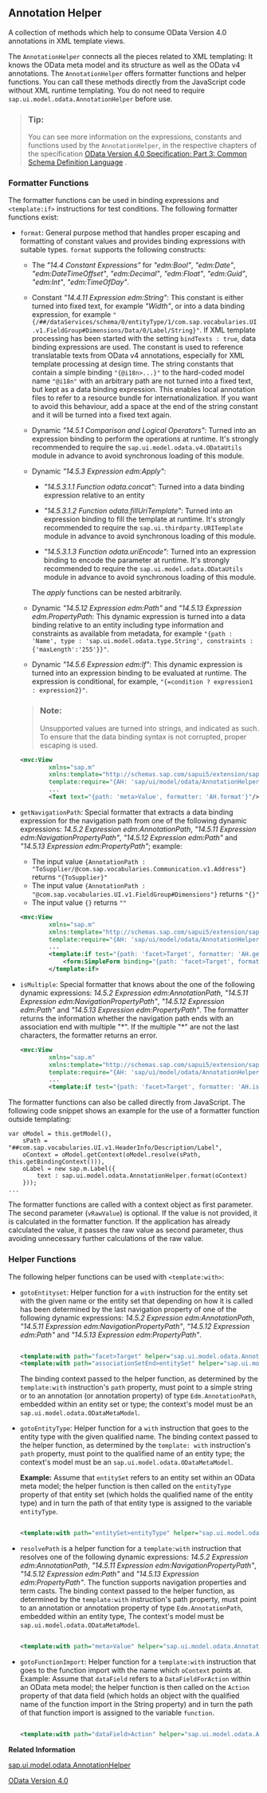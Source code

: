 <!-- loiodbec058964f545e4bb3b7e9fbaa0602d -->

## Annotation Helper

A collection of methods which help to consume OData Version 4.0 annotations in XML template views.

The `AnnotationHelper` connects all the pieces related to XML templating: It knows the OData meta model and its structure as well as the OData v4 annotations. The `AnnotationHelper` offers formatter functions and helper functions. You can call these methods directly from the JavaScript code without XML runtime templating. You do not need to require `sap.ui.model.odata.AnnotationHelper` before use.

> ### Tip:  
> You can see more information on the expressions, constants and functions used by the `AnnotationHelper`, in the respective chapters of the specification [OData Version 4.0 Specification: Part 3: Common Schema Definition Language](http://docs.oasis-open.org/odata/odata/v4.0/odata-v4.0-part3-csdl.html) .



<a name="loiodbec058964f545e4bb3b7e9fbaa0602d__section_evw_l4f_2zb"/>

### Formatter Functions

The formatter functions can be used in binding expressions and `<template:if>` instructions for test conditions. The following formatter functions exist:

-   `format`: General purpose method that handles proper escaping and formatting of constant values and provides binding expressions with suitable types. `format` supports the following constructs:

    -   The *"14.4 Constant Expressions"* for *"edm:Bool"*, *"edm:Date"*, *"edm:DateTimeOffset"*, *"edm:Decimal"*, *"edm:Float"*, *"edm:Guid"*, *"edm:Int"*, *"edm:TimeOfDay"*.

    -   Constant *"14.4.11 Expression edm:String"*: This constant is either turned into fixed text, for example *"Width"*, or into a data binding expression, for example `"{/##/dataServices/schema/0/entityType/1/com.sap.vocabularies.UI.v1.FieldGroup#Dimensions/Data/0/Label/String}"`. If XML template processing has been started with the setting `bindTexts : true`, data binding expressions are used. The constant is used to reference translatable texts from OData v4 annotations, especially for XML template processing at design time. The string constants that contain a simple binding `"{@i18n>...}"` to the hard-coded model name `"@i18n"` with an arbitrary path are not turned into a fixed text, but kept as a data binding expression. This enables local annotation files to refer to a resource bundle for internationalization. If you want to avoid this behaviour, add a space at the end of the string constant and it will be turned into a fixed text again.

    -   Dynamic *"14.5.1 Comparison and Logical Operators"*: Turned into an expression binding to perform the operations at runtime. It's strongly recommended to require the `sap.ui.model.odata.v4.ODataUtils` module in advance to avoid synchronous loading of this module.

    -   Dynamic *"14.5.3 Expression edm:Apply"*:

        -   *"14.5.3.1.1 Function odata.concat"*: Turned into a data binding expression relative to an entity

        -   *"14.5.3.1.2 Function odata.fillUriTemplate"*: Turned into an expression binding to fill the template at runtime. It's strongly recommended to require the `sap.ui.thirdparty.URITemplate` module in advance to avoid synchronous loading of this module.

        -   *"14.5.3.1.3 Function odata.uriEncode"*: Turned into an expression binding to encode the parameter at runtime. It's strongly recommended to require the `sap.ui.model.odata.ODataUtils` module in advance to avoid synchronous loading of this module.


        The *apply* functions can be nested arbitrarily.

    -   Dynamic *"14.5.12 Expression edm:Path"* and *"14.5.13 Expression edm.PropertyPath*: This dynamic expression is turned into a data binding relative to an entity including type information and constraints as available from metadata, for example `"{path : 'Name', type : 'sap.ui.model.odata.type.String', constraints : {'maxLength':'255'}}"`.

    -   Dynamic *"14.5.6 Expression edm:If"*: This dynamic expression is turned into an expression binding to be evaluated at runtime. The expression is conditional, for example, `"{=condition ? expression1 : expression2}"`.


    > ### Note:  
    > Unsupported values are turned into strings, and indicated as such. To ensure that the data binding syntax is not corrupted, proper escaping is used.

    ```xml
    <mvc:View
            xmlns="sap.m"
            xmlns:template="http://schemas.sap.com/sapui5/extension/sap.ui.core.template/1"
            template:require="{AH: 'sap/ui/model/odata/AnnotationHelper'}">
            ...
            <Text text="{path: 'meta>Value', formatter: 'AH.format'}"/>
    ```

-   `getNavigationPath`: Special formatter that extracts a data binding expression for the navigation path from one of the following dynamic expressions: *14.5.2 Expression edm:AnnotationPath*, *"14.5.11 Expression edm:NavigationPropertyPath"*, *"14.5.12 Expression edm:Path"* and *"14.5.13 Expression edm:PropertyPath"*; example:

    -   The input value `{AnnotationPath : "ToSupplier/@com.sap.vocabularies.Communication.v1.Address"}` returns `"{ToSupplier}"`
    -   The input value `{AnnotationPath : "@com.sap.vocabularies.UI.v1.FieldGroup#Dimensions"}` returns `"{}"`
    -   The input value `{}` returns `""`

    ```xml
    <mvc:View
            xmlns="sap.m"
            xmlns:template="http://schemas.sap.com/sapui5/extension/sap.ui.core.template/1"
            template:require="{AH: 'sap/ui/model/odata/AnnotationHelper'}">
            ...
            <template:if test="{path: 'facet>Target', formatter: 'AH.getNavigationPath'}">
                <form:SimpleForm binding="{path: 'facet>Target', formatter: 'AH.getNavigationPath'}" />
            </template:if>
    ```

-   `isMultiple`: Special formatter that knows about the one of the following dynamic expressions: *14.5.2 Expression edm:AnnotationPath*, *"14.5.11 Expression edm:NavigationPropertyPath"*, *"14.5.12 Expression edm:Path"* and *"14.5.13 Expression edm:PropertyPath"*. The formatter returns the information whether the navigation path ends with an association end with multiple "\*". If the multiple "\*" are not the last characters, the formatter returns an error.

    ```xml
    <mvc:View
            xmlns="sap.m"
            xmlns:template="http://schemas.sap.com/sapui5/extension/sap.ui.core.template/1"
            template:require="{AH: 'sap/ui/model/odata/AnnotationHelper'}">
            ...
            <template:if test="{path: 'facet>Target', formatter: 'AH.isMultiple'}">
    ```


The formatter functions can also be called directly from JavaScript. The following code snippet shows an example for the use of a formatter function outside templating:

```
var oModel = this.getModel(),
    sPath = "##com.sap.vocabularies.UI.v1.HeaderInfo/Description/Label",
    oContext = oModel.getContext(oModel.resolve(sPath, this.getBindingContext())),
    oLabel = new sap.m.Label({
        text : sap.ui.model.odata.AnnotationHelper.format(oContext)
    }));
...
```

The formatter functions are called with a context object as first parameter. The second parameter \(`vRawValue`\) is optional. If the value is not provided, it is calculated in the formatter function. If the application has already calculated the value, it passes the raw value as second parameter, thus avoiding unnecessary further calculations of the raw value.



<a name="loiodbec058964f545e4bb3b7e9fbaa0602d__section_fvw_l4f_2zb"/>

### Helper Functions

The following helper functions can be used with `<template:with>`:

-   `gotoEntityset`: Helper function for a `with` instruction for the entity set with the given name or the entity set that depending on how it is called has been determined by the last navigation property of one of the following dynamic expressions: *14.5.2 Expression edm:AnnotationPath*, *"14.5.11 Expression edm:NavigationPropertyPath"*, *"14.5.12 Expression edm:Path"* and *"14.5.13 Expression edm:PropertyPath"*.

    ```xml
    
    <template:with path="facet>Target" helper="sap.ui.model.odata.AnnotationHelper.gotoEntitySet" var="entitySet" />
    <template:with path="associationSetEnd>entitySet" helper="sap.ui.model.odata.AnnotationHelper.gotoEntitySet" var="entitySet"/>
    ```

    The binding context passed to the helper function, as determined by the `template:with` instruction's `path` property, must point to a simple string or to an annotation \(or annotation property\) of type `Edm.AnnotationPath`, embedded within an entity set or type; the context's model must be an `sap.ui.model.odata.ODataMetaModel`.

-   `gotoEntityType`: Helper function for a `with` instruction that goes to the entity type with the given qualified name. The binding context passed to the helper function, as determined by the `template: with` instruction's `path` property, must point to the qualified name of an entity type; the context's model must be an `sap.ui.model.odata.ODataMetaModel`.

    **Example:** Assume that `entitySet` refers to an entity set within an OData meta model; the helper function is then called on the `entityType` property of that entity set \(which holds the qualified name of the entity type\) and in turn the path of that entity type is assigned to the variable `entityType`.

    ```xml
    
    <template:with path="entitySet>entityType" helper="sap.ui.model.odata.AnnotationHelper.gotoEntityType" var="entityType">
    ```

-   `resolvePath` is a helper function for a `template:with` instruction that resolves one of the following dynamic expressions: *14.5.2 Expression edm:AnnotationPath*, *"14.5.11 Expression edm:NavigationPropertyPath"*, *"14.5.12 Expression edm:Path"* and *"14.5.13 Expression edm:PropertyPath"*. The function supports navigation properties and term casts. The binding context passed to the helper function, as determined by the `template:with` instruction's path property, must point to an annotation or annotation property of type `Edm.AnnotationPath`, embedded within an entity type, The context's model must be `sap.ui.model.odata.ODataMetaModel`.

    ```xml
    
    <template:with path="meta>Value" helper="sap.ui.model.odata.AnnotationHelper.resolvePath" var="target">
    ```

-   `gotoFunctionImport`: Helper function for a `template:with` instruction that goes to the function import with the name which `oContext` points at. Example: Assume that `dataField` refers to a `DataFieldForAction` within an OData meta model; the helper function is then called on the `Action` property of that data field \(which holds an object with the qualified name of the function import in the String property\) and in turn the path of that function import is assigned to the variable `function`.

    ```xml
    
    <template:with path="dataField>Action" helper="sap.ui.model.odata.AnnotationHelper.gotoEntityType" var="function">
    ```


**Related Information**  


[sap.ui.model.odata.AnnotationHelper](https://ui5.sap.com/#/api/sap.ui.model.odata.AnnotationHelper)

[OData Version 4.0](http://docs.oasis-open.org/odata/odata/v4.0/odata-v4.0-part3-csdl.html)

